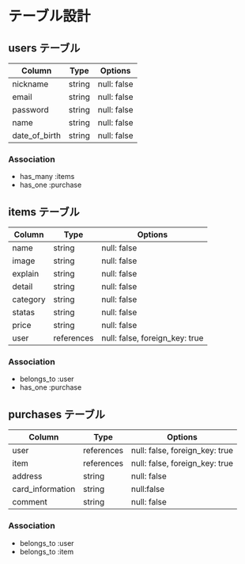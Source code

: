 # テーブル設計

## users テーブル

| Column        | Type   | Options     |
| ------------- | ------ | ----------- |
| nickname      | string | null: false |
| email         | string | null: false |
| password      | string | null: false |
| name          | string | null: false |
| date_of_birth | string | null: false |
### Association

- has_many :items
- has_one  :purchase

## items テーブル

| Column   |  Type      | Options                         |
| -------- | ---------- | ------------------------------- |
| name     | string     | null: false                     |
| image    | string     | null: false                     |
| explain  | string     | null: false                     |
| detail   | string     | null: false                     |
| category | string     | null: false                     |
| statas   | string     | null: false                     |
| price    | string     | null: false                     |
| user     | references | null: false, foreign_key: true  |

### Association

- belongs_to :user
- has_one    :purchase

## purchases テーブル

| Column           | Type       | Options                         |
| ---------------- | ---------- | ------------------------------- |
| user             | references | null: false, foreign_key: true  |
| item             | references | null: false, foreign_key: true  |
| address          | string     | null: false                     |
| card_information | string     | null:false                      |
| comment          | string     | null: false                     |

### Association

- belongs_to :user
- belongs_to :item